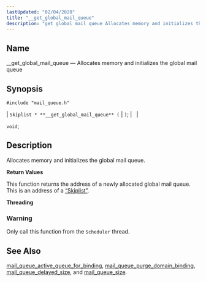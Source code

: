 ```yaml
---
lastUpdated: "02/04/2020"
title: "__get_global_mail_queue"
description: "get global mail queue Allocates memory and initializes the global mail queue Skiplist get global mail queue void Allocates memory and initializes the global mail queue This function returns the address of a newly allocated global mail queue This is an address of a Section 68 77 Skiplist Only call..."
---
```


<a name="apis.get_global_mail_queue"></a> 
## Name

__get_global_mail_queue — Allocates memory and initializes the global mail queue

## Synopsis

`#include "mail_queue.h"`

| `Skiplist * **__get_global_mail_queue** (` | `)`; |   |

`void`;<a name="idp54510864"></a> 
## Description

Allocates memory and initializes the global mail queue.

**<a name="idp54512096"></a> Return Values**

This function returns the address of a newly allocated global mail queue. This is an address of a [“Skiplist”](/momentum/3/3-api/structs-skiplist).

**<a name="idp54513648"></a> Threading**
### Warning

Only call this function from the `Scheduler` thread.

<a name="idp54515632"></a> 
## See Also

[mail_queue_active_queue_for_binding](/momentum/3/3-api/apis-mail-queue-active-queue-for-binding), [mail_queue_purge_domain_binding](/momentum/3/3-api/apis-mail-queue-purge-domain-binding), [mail_queue_delayed_size](/momentum/3/3-api/apis-mail-queue-delayed-size), and [mail_queue_size](/momentum/3/3-api/apis-mail-queue-size).